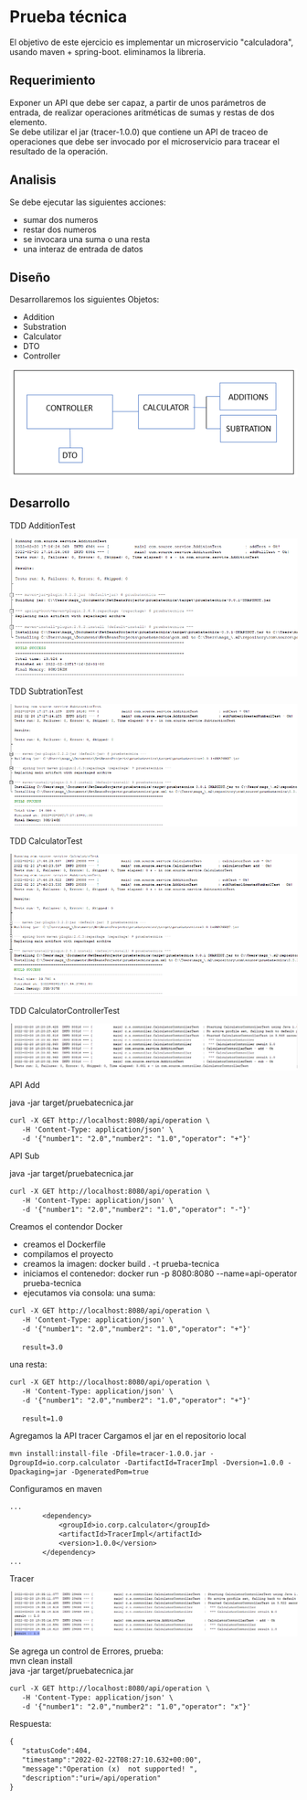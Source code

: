 # Prueba técnica
El objetivo de este ejercicio es implementar un microservicio "calculadora", usando maven + spring-boot.
eliminamos la libreria.

## Requerimiento  
Exponer un API que debe ser capaz, a partir de unos parámetros de entrada, de realizar operaciones aritméticas de sumas y restas de dos elemento.  
Se debe utilizar el jar (tracer-1.0.0) que contiene un API de traceo de operaciones que debe ser invocado por el microservicio para tracear el resultado de la operación.

## Analisis
Se debe ejecutar las siguientes acciones:
- sumar dos numeros
- restar dos numeros
- se invocara una suma o una resta
- una interaz de entrada de datos

## Diseño
Desarrollaremos los siguientes Objetos:
- Addition
- Substration
- Calculator
- DTO
- Controller

![design](design.png "Design")

## Desarrollo  

TDD AdditionTest  

![add](additionTest.png "Additon")

TDD SubtrationTest  
  
![sub](subtrationTest.png "Subtraction")  
  

TDD CalculatorTest  
  
![calculator](calculatorTest.png "Calculator")  

TDD CalculatorControllerTest

![controller](controller.png "Controller")  

API Add

java -jar target/pruebatecnica.jar

```
curl -X GET http://localhost:8080/api/operation \
   -H 'Content-Type: application/json' \
   -d '{"number1": "2.0","number2": "1.0","operator": "+"}'
```

API Sub

java -jar target/pruebatecnica.jar 

```
curl -X GET http://localhost:8080/api/operation \
   -H 'Content-Type: application/json' \
   -d '{"number1": "2.0","number2": "1.0","operator": "-"}'
```


Creamos el contendor Docker

- creamos el Dockerfile
- compilamos el proyecto
- creamos la imagen: docker build . -t prueba-tecnica
- iniciamos el contenedor: docker run -p 8080:8080 --name=api-operator prueba-tecnica
- ejecutamos via consola:
una suma:
```
curl -X GET http://localhost:8080/api/operation \
   -H 'Content-Type: application/json' \
   -d '{"number1": "2.0","number2": "1.0","operator": "+"}'

   result=3.0
```
una resta:
```
curl -X GET http://localhost:8080/api/operation \
   -H 'Content-Type: application/json' \
   -d '{"number1": "2.0","number2": "1.0","operator": "+"}'

   result=1.0
```

Agregamos la API tracer
Cargamos el jar en el repositorio local
```
mvn install:install-file -Dfile=tracer-1.0.0.jar -DgroupId=io.corp.calculator -DartifactId=TracerImpl -Dversion=1.0.0 -Dpackaging=jar -DgeneratedPom=true
```

Configuramos en maven
``` 
...
        <dependency>
            <groupId>io.corp.calculator</groupId>
            <artifactId>TracerImpl</artifactId>
            <version>1.0.0</version>
        </dependency> 
...

```

Tracer

![tracer](tracer.png "Tracer")  

Se agrega un control de Errores, prueba:  
mvn clean install  
java -jar target/pruebatecnica.jar 

```
curl -X GET http://localhost:8080/api/operation \
   -H 'Content-Type: application/json' \
   -d '{"number1": "2.0","number2": "1.0","operator": "x"}'   

```

Respuesta:
```
{
   "statusCode":404,
   "timestamp":"2022-02-22T08:27:10.632+00:00",
   "message":"Operation (x)  not supported! ",
   "description":"uri=/api/operation"
}
```